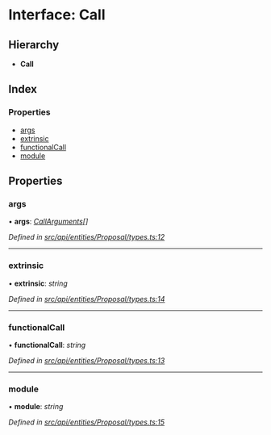 # Interface: Call

## Hierarchy

* **Call**

## Index

### Properties

* [args](call.md#args)
* [extrinsic](call.md#extrinsic)
* [functionalCall](call.md#functionalcall)
* [module](call.md#module)

## Properties

###  args

• **args**: *[CallArguments](callarguments.md)[]*

*Defined in [src/api/entities/Proposal/types.ts:12](https://github.com/PolymathNetwork/polymesh-sdk/blob/b3cdc9b/src/api/entities/Proposal/types.ts#L12)*

___

###  extrinsic

• **extrinsic**: *string*

*Defined in [src/api/entities/Proposal/types.ts:14](https://github.com/PolymathNetwork/polymesh-sdk/blob/b3cdc9b/src/api/entities/Proposal/types.ts#L14)*

___

###  functionalCall

• **functionalCall**: *string*

*Defined in [src/api/entities/Proposal/types.ts:13](https://github.com/PolymathNetwork/polymesh-sdk/blob/b3cdc9b/src/api/entities/Proposal/types.ts#L13)*

___

###  module

• **module**: *string*

*Defined in [src/api/entities/Proposal/types.ts:15](https://github.com/PolymathNetwork/polymesh-sdk/blob/b3cdc9b/src/api/entities/Proposal/types.ts#L15)*
